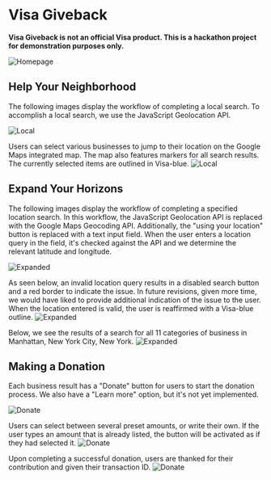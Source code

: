# Visa Giveback

**Visa Giveback is not an official Visa product. This is a hackathon project for demonstration
purposes only.**

![Homepage](README/overview.png)
 
## Help Your Neighborhood
The following images display the workflow of completing a local search. To accomplish a local search, we use the 
JavaScript Geolocation API.

![Local](README/local_search_1.png)

Users can select various businesses to jump to their location on the Google Maps integrated map. The map also
features markers for all search results. The currently selected items are outlined in Visa-blue.
![Local](README/local_search_2.png)

## Expand Your Horizons
The following images display the workflow of completing a specified location search. In this workflow, the JavaScript
Geolocation API is replaced with the Google Maps Geocoding API. Additionally, the "using your location" button is
replaced with a text input field. When the user enters a location query in the field, it's checked
against the API and we determine the relevant latitude and longitude.

![Expanded](README/expanded_search_1.png)

As seen below, an invalid location query results in a disabled search button and a red border to indicate the issue.
In future revisions, given more time, we would have liked to provide additional indication of the issue to the user.
When the location entered is valid, the user is reaffirmed with a Visa-blue outline.
![Expanded](README/expanded_search_2.png)

Below, we see the results of a search for all 11 categories of business in Manhattan, New York City, New York.
![Expanded](README/expanded_search_3.png)

## Making a Donation
Each business result has a "Donate" button for users to start the donation process. We also have a "Learn more" option,
but it's not yet implemented.

![Donate](README/donate_1.png)

Users can select between several preset amounts, or write their own. If the user types an amount that is already
listed, the button will be activated as if they had selected it.
![Donate](README/donate_2.png)

Upon completing a successful donation, users are thanked for their contribution and given their transaction ID.
![Donate](README/donate_3.png)